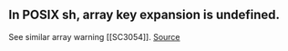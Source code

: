 ## In POSIX sh, array key expansion is undefined.
See similar array warning [[SC3054]].
[Source](https://github.com/koalaman/shellcheck/wiki/SC3055)


